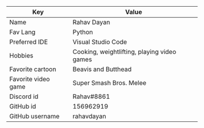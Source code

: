 | Key | Value |
| ---- | --- |
| Name | Rahav Dayan |
| Fav Lang | Python |
| Preferred IDE | Visual Studio Code |
| Hobbies | Cooking, weightlifting, playing video games |
| Favorite cartoon | Beavis and Butthead |
| Favorite video game | Super Smash Bros. Melee |
| Discord id | Rahav#8861 |
| GitHub id | 156962919 |
| GitHub username | rahavdayan |